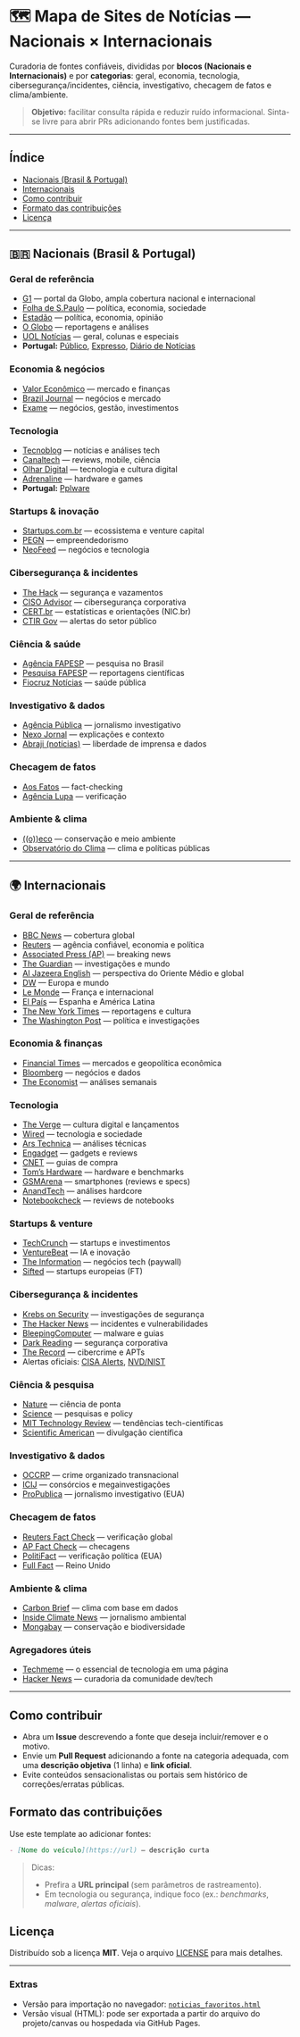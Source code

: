 # 🗺️ Mapa de Sites de Notícias — Nacionais × Internacionais

Curadoria de fontes confiáveis, divididas por **blocos (Nacionais e Internacionais)** e por **categorias**: geral, economia, tecnologia, cibersegurança/incidentes, ciência, investigativo, checagem de fatos e clima/ambiente.

> **Objetivo:** facilitar consulta rápida e reduzir ruído informacional. Sinta-se livre para abrir PRs adicionando fontes bem justificadas.

---

## Índice
- [Nacionais (Brasil & Portugal)](#-nacionais-brasil--portugal)
- [Internacionais](#-internacionais)
- [Como contribuir](#como-contribuir)
- [Formato das contribuições](#formato-das-contribuições)
- [Licença](#licença)

---

## 🇧🇷 Nacionais (Brasil & Portugal)

### Geral de referência
- [G1](https://g1.globo.com) — portal da Globo, ampla cobertura nacional e internacional
- [Folha de S.Paulo](https://www.folha.uol.com.br) — política, economia, sociedade
- [Estadão](https://www.estadao.com.br) — política, economia, opinião
- [O Globo](https://oglobo.globo.com) — reportagens e análises
- [UOL Notícias](https://noticias.uol.com.br) — geral, colunas e especiais
- **Portugal:** [Público](https://www.publico.pt), [Expresso](https://expresso.pt), [Diário de Notícias](https://www.dn.pt)

### Economia & negócios
- [Valor Econômico](https://valor.globo.com) — mercado e finanças
- [Brazil Journal](https://braziljournal.com) — negócios e mercado
- [Exame](https://exame.com) — negócios, gestão, investimentos

### Tecnologia
- [Tecnoblog](https://tecnoblog.net) — notícias e análises tech
- [Canaltech](https://canaltech.com.br) — reviews, mobile, ciência
- [Olhar Digital](https://olhardigital.com.br) — tecnologia e cultura digital
- [Adrenaline](https://adrenaline.com.br) — hardware e games
- **Portugal:** [Pplware](https://pplware.sapo.pt)

### Startups & inovação
- [Startups.com.br](https://startups.com.br) — ecossistema e venture capital
- [PEGN](https://revistapegn.globo.com) — empreendedorismo
- [NeoFeed](https://neofeed.com.br) — negócios e tecnologia

### Cibersegurança & incidentes
- [The Hack](https://thehack.com.br) — segurança e vazamentos
- [CISO Advisor](https://www.cisoadvisor.com.br) — cibersegurança corporativa
- [CERT.br](https://cert.br) — estatísticas e orientações (NIC.br)
- [CTIR Gov](https://www.gov.br/ctir) — alertas do setor público

### Ciência & saúde
- [Agência FAPESP](https://agencia.fapesp.br) — pesquisa no Brasil
- [Pesquisa FAPESP](https://revistapesquisa.fapesp.br) — reportagens científicas
- [Fiocruz Notícias](https://portal.fiocruz.br/noticias) — saúde pública

### Investigativo & dados
- [Agência Pública](https://apublica.org) — jornalismo investigativo
- [Nexo Jornal](https://www.nexojornal.com.br) — explicações e contexto
- [Abraji (notícias)](https://www.abraji.org.br/noticias) — liberdade de imprensa e dados

### Checagem de fatos
- [Aos Fatos](https://www.aosfatos.org) — fact-checking
- [Agência Lupa](https://piaui.folha.uol.com.br/lupa/) — verificação

### Ambiente & clima
- [((o))eco](https://oeco.org.br) — conservação e meio ambiente
- [Observatório do Clima](https://www.oc.eco.br) — clima e políticas públicas

---

## 🌍 Internacionais

### Geral de referência
- [BBC News](https://www.bbc.com/news) — cobertura global
- [Reuters](https://www.reuters.com) — agência confiável, economia e política
- [Associated Press (AP)](https://apnews.com) — breaking news
- [The Guardian](https://www.theguardian.com/international) — investigações e mundo
- [Al Jazeera English](https://www.aljazeera.com) — perspectiva do Oriente Médio e global
- [DW](https://www.dw.com) — Europa e mundo
- [Le Monde](https://www.lemonde.fr) — França e internacional
- [El País](https://elpais.com) — Espanha e América Latina
- [The New York Times](https://www.nytimes.com) — reportagens e cultura
- [The Washington Post](https://www.washingtonpost.com) — política e investigações

### Economia & finanças
- [Financial Times](https://www.ft.com) — mercados e geopolítica econômica
- [Bloomberg](https://www.bloomberg.com) — negócios e dados
- [The Economist](https://www.economist.com) — análises semanais

### Tecnologia
- [The Verge](https://www.theverge.com) — cultura digital e lançamentos
- [Wired](https://www.wired.com) — tecnologia e sociedade
- [Ars Technica](https://arstechnica.com) — análises técnicas
- [Engadget](https://www.engadget.com) — gadgets e reviews
- [CNET](https://www.cnet.com) — guias de compra
- [Tom’s Hardware](https://www.tomshardware.com) — hardware e benchmarks
- [GSMArena](https://www.gsmarena.com) — smartphones (reviews e specs)
- [AnandTech](https://www.anandtech.com) — análises hardcore
- [Notebookcheck](https://www.notebookcheck.net) — reviews de notebooks

### Startups & venture
- [TechCrunch](https://techcrunch.com) — startups e investimentos
- [VentureBeat](https://venturebeat.com) — IA e inovação
- [The Information](https://www.theinformation.com) — negócios tech (paywall)
- [Sifted](https://sifted.eu) — startups europeias (FT)

### Cibersegurança & incidentes
- [Krebs on Security](https://krebsonsecurity.com) — investigações de segurança
- [The Hacker News](https://thehackernews.com) — incidentes e vulnerabilidades
- [BleepingComputer](https://www.bleepingcomputer.com) — malware e guias
- [Dark Reading](https://www.darkreading.com) — segurança corporativa
- [The Record](https://therecord.media) — cibercrime e APTs
- Alertas oficiais: [CISA Alerts](https://www.cisa.gov/news-events/alerts), [NVD/NIST](https://nvd.nist.gov)

### Ciência & pesquisa
- [Nature](https://www.nature.com) — ciência de ponta
- [Science](https://www.science.org) — pesquisas e policy
- [MIT Technology Review](https://www.technologyreview.com) — tendências tech-científicas
- [Scientific American](https://www.scientificamerican.com) — divulgação científica

### Investigativo & dados
- [OCCRP](https://www.occrp.org) — crime organizado transnacional
- [ICIJ](https://www.icij.org) — consórcios e megainvestigações
- [ProPublica](https://www.propublica.org) — jornalismo investigativo (EUA)

### Checagem de fatos
- [Reuters Fact Check](https://www.reuters.com/fact-check) — verificação global
- [AP Fact Check](https://apnews.com/hub/ap-fact-check) — checagens
- [PolitiFact](https://www.politifact.com) — verificação política (EUA)
- [Full Fact](https://fullfact.org) — Reino Unido

### Ambiente & clima
- [Carbon Brief](https://www.carbonbrief.org) — clima com base em dados
- [Inside Climate News](https://insideclimatenews.org) — jornalismo ambiental
- [Mongabay](https://news.mongabay.com) — conservação e biodiversidade

### Agregadores úteis
- [Techmeme](https://www.techmeme.com) — o essencial de tecnologia em uma página
- [Hacker News](https://news.ycombinator.com) — curadoria da comunidade dev/tech

---

## Como contribuir
- Abra um **Issue** descrevendo a fonte que deseja incluir/remover e o motivo.
- Envie um **Pull Request** adicionando a fonte na categoria adequada, com uma **descrição objetiva** (1 linha) e **link oficial**.
- Evite conteúdos sensacionalistas ou portais sem histórico de correções/erratas públicas.

## Formato das contribuições
Use este template ao adicionar fontes:

```markdown
- [Nome do veículo](https://url) — descrição curta
```

> Dicas:
> - Prefira a **URL principal** (sem parâmetros de rastreamento).
> - Em tecnologia ou segurança, indique foco (ex.: *benchmarks*, *malware*, *alertas oficiais*).

## Licença
Distribuído sob a licença **MIT**. Veja o arquivo [LICENSE](LICENSE) para mais detalhes.

---

### Extras
- Versão para importação no navegador: [`noticias_favoritos.html`](noticias_favoritos.html)
- Versão visual (HTML): pode ser exportada a partir do arquivo do projeto/canvas ou hospedada via GitHub Pages.
